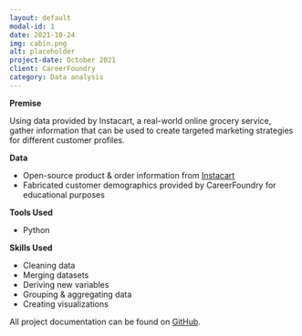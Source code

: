 ```yaml
---
layout: default
modal-id: 1
date: 2021-10-24
img: cabin.png
alt: placeholder
project-date: October 2021
client: CareerFoundry
category: Data analysis
---
```

**Premise**

Using data provided by Instacart, a real-world online grocery service, gather information that can be used to create targeted marketing strategies for different customer profiles.

**Data**

* Open-source product & order information from [Instacart](https://www.instacart.com/datasets/grocery-shopping-2017)
* Fabricated customer demographics provided by CareerFoundry for educational purposes

**Tools Used**
* Python

**Skills Used**
* Cleaning data
* Merging datasets
* Deriving new variables
* Grouping & aggregating data
* Creating visualizations

All project documentation can be found on [GitHub](https://github.com/ehinkamp/Instacart).
